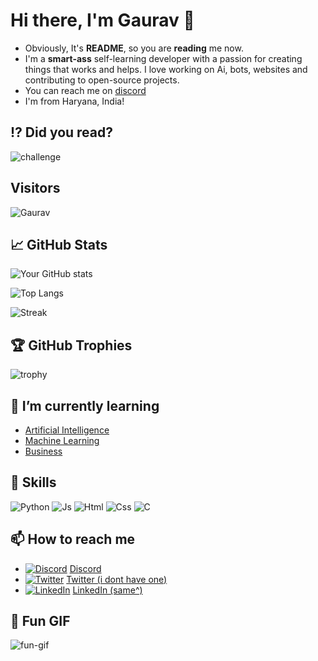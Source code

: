 # Hi there, I'm Gaurav 👋

<!-- ![header](https://user-images.githubusercontent.com/your-image-url) -->

- Obviously, It's **README**, so you are **reading** me now.
- I'm a **smart-ass** self-learning developer with a passion for creating things that works and helps. I love working on Ai, bots, websites and contributing to open-source projects.
- You can reach me on [discord](https://discord.com/users/380697024120487939)
- I'm from Haryana, India!

## ⁉️ Did you read?
![challenge](https://i.alexflipnote.dev/4h93guy.png)

## Visitors
![Gaurav](https://profile-counter.glitch.me/gauravwtf/count.svg)

## 📈 GitHub Stats

![Your GitHub stats](https://github-readme-stats.vercel.app/api?username=gauravwtf&show_icons=true&count_private=true&title_color=d1eaff&text_color=f2f9ff&icon_color=a3b9cc&bg_color=6e7e91)

![Top Langs](https://github-readme-stats.vercel.app/api/top-langs?username=gauravwtf&show_icons=true&title_color=d1eaff&text_color=f2f9ff&icon_color=a3b9cc&bg_color=6e7e91)

![Streak](https://github-readme-streak-stats.herokuapp.com/?user=gauravwtf&theme=black-ice&hide_border=true&stroke=0000&background=6e7e91)


## 🏆 GitHub Trophies

![trophy](https://github-profile-trophy.vercel.app/?username=gauravwtf&theme=nord&column=7)

## 🌱 I’m currently learning

- [Artificial Intelligence](https://www.google.com/?q=Ai)
- [Machine Learning](https://www.google.com/?q=machine-learning)
- [Business](https://www.google.com/?q=business)

## 💼 Skills

![Python](https://img.shields.io/badge/-Python-informational?style=flat&logo=python&logoColor=white&color=2bbc8a)
![Js](https://img.shields.io/badge/-Js-informational?style=flat&logo=javascript&logoColor=white&color=2bbc8a)
![Html](https://img.shields.io/badge/-HTML-informational?style=flat&logo=html5&logoColor=white&color=2bbc8a)
![Css](https://img.shields.io/badge/-CSS-informational?style=flat&logo=css3&logoColor=white&color=2bbc8a)
![C](https://img.shields.io/badge/-C-informational?style=flat&logo=c&logoColor=white&color=2bbc8a)

## 📫 How to reach me

- [![Discord][1.2]][1] [Discord](https://discord.com/users/380697024120487939)
- [![Twitter][2.2]][1] [Twitter (i dont have one)](https://twitter.com/none)
- [![LinkedIn][3.2]][2] [LinkedIn (same^)](https://www.linkedin.com/in/none/)

[1.2]: https://raw.githubusercontent.com/gauravwtf/gauravwtf/main/discord.svg
[2.2]: http://i.imgur.com/wWzX9uB.png (Twitter icon)
[3.2]: https://raw.githubusercontent.com/MartinHeinz/MartinHeinz/master/linkedin-3-16.png (LinkedIn icon)

[1]: https://discord.com/users/380697024120487939
[2]: https://twitter.com/none
[3]: https://www.linkedin.com/in/none/

## 🎥 Fun GIF

![fun-gif](https://github.com/gauravwtf/gauravwtf/raw/main/dance.gif)
